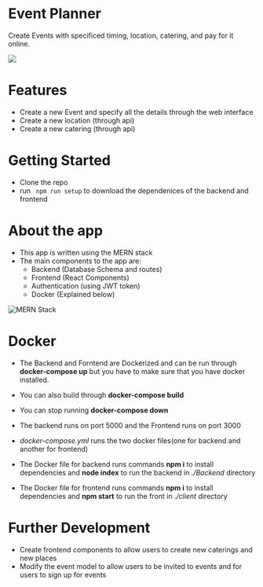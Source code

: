 # Event Planner
Create Events with specificed timing, location, catering, and pay for it online.

![](https://i.ibb.co/G5jJ0JL/Event-Planner.png)

# Features
* Create a new Event and specify all the details through the web interface
* Create a new location (through api)
* Create a new catering (through api)

# Getting Started
* Clone the repo
* run <code> npm run setup</code> to download the dependenices of the backend and frontend

# About the app
* This app is written using the MERN stack
* The main components to the app are:
  * Backend (Database Schema and routes)
  * Frontend (React Components)
  * Authentication (using JWT token)
  * Docker (Explained below)

![](https://i.ibb.co/8BZ31y6/MERN.jpg "MERN Stack")
# Docker

* The Backend and Forntend are Dockerized and can be run through **docker-compose up** but you have to make sure that you have docker installed.

* You can also build through **docker-compose build**

* You can stop running **docker-compose down**

* The backend runs on port 5000 and the Frontend runs on port 3000

* *docker-compose.yml* runs the two docker files(one for backend and another for frontend)

* The Docker file for backend runs commands **npm i** to install dependencies and **node index** to run the backend in *./Backend* directory

* The Docker file for frontend runs commands **npm i** to install dependencies and **npm start** to run the front in *./client* directory

# Further Development
* Create frontend components to allow users to create new caterings and new places
* Modify the event model to allow users to be invited to events and for users to sign up for events

